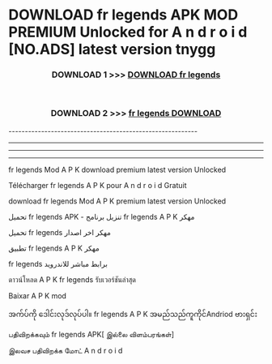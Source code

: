 # DOWNLOAD fr legends  APK MOD PREMIUM Unlocked for A n d r o i d [NO.ADS] latest version tnygg 



<div align="center">

<h3>DOWNLOAD 1 >>> <a href="https://getmod2.web.app/?judul=fr legends ">DOWNLOAD fr legends </a></h3><br>

<h3>DOWNLOAD 2 >>> <a href="https://getmod2.web.app/?judul=fr legends ">fr legends  DOWNLOAD </a></h3>

</div>
----------------------------------------------------------

----------------------------------------------------------

----------------------------------------------------------

----------------------------------------------------------

fr legends  Mod A P K download premium latest version Unlocked

Télécharger fr legends  A P K pour A n d r o i d Gratuit

download fr legends  Mod A P K premium latest version Unlocked

تحميل fr legends  APK - تنزيل برنامج fr legends  A P K مهكر

تحميل fr legends  مهكر اخر اصدار

تطبيق fr legends  A P K مهكر

fr legends  برابط مباشر للاندرويد

ดาวน์โหลด A P K fr legends  รับเวอร์ชันล่าสุด

Baixar A P K mod

အက်ပ်ကို ဒေါင်းလုဒ်လုပ်ပါ။ fr legends  A P K အမည်သည်ကူကိုင်Andriod ဗားရှင်း

பதிவிறக்கவும் fr legends  APK[ இல்லை விளம்பரங்கள்] 
 
இலவச பதிவிறக்க மோட் A n d r o i d



